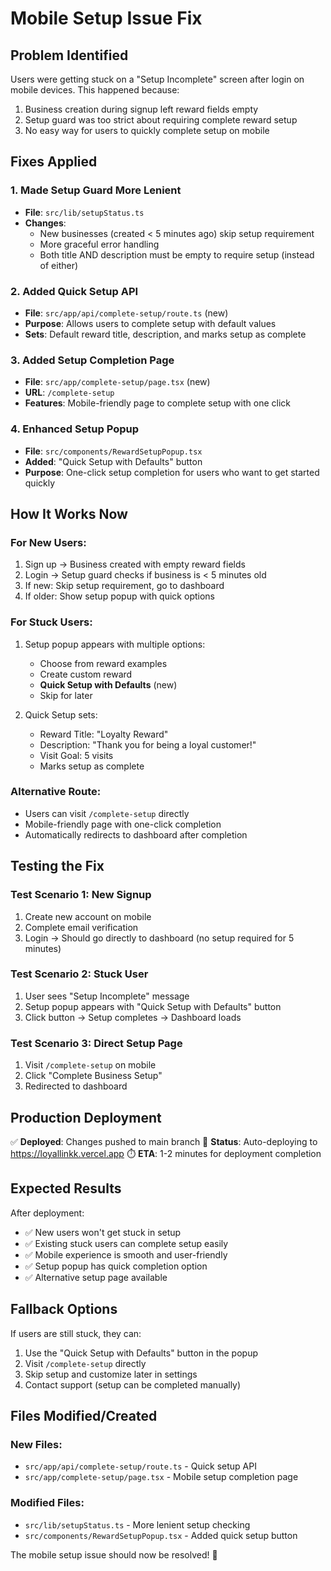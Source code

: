 # Mobile Setup Issue Fix

## Problem Identified
Users were getting stuck on a "Setup Incomplete" screen after login on mobile devices. This happened because:

1. Business creation during signup left reward fields empty
2. Setup guard was too strict about requiring complete reward setup
3. No easy way for users to quickly complete setup on mobile

## Fixes Applied

### 1. **Made Setup Guard More Lenient**
- **File**: `src/lib/setupStatus.ts`
- **Changes**:
  - New businesses (created < 5 minutes ago) skip setup requirement
  - More graceful error handling
  - Both title AND description must be empty to require setup (instead of either)

### 2. **Added Quick Setup API**
- **File**: `src/app/api/complete-setup/route.ts` (new)
- **Purpose**: Allows users to complete setup with default values
- **Sets**: Default reward title, description, and marks setup as complete

### 3. **Added Setup Completion Page**
- **File**: `src/app/complete-setup/page.tsx` (new)
- **URL**: `/complete-setup`
- **Features**: Mobile-friendly page to complete setup with one click

### 4. **Enhanced Setup Popup**
- **File**: `src/components/RewardSetupPopup.tsx`
- **Added**: "Quick Setup with Defaults" button
- **Purpose**: One-click setup completion for users who want to get started quickly

## How It Works Now

### **For New Users:**
1. Sign up → Business created with empty reward fields
2. Login → Setup guard checks if business is < 5 minutes old
3. If new: Skip setup requirement, go to dashboard
4. If older: Show setup popup with quick options

### **For Stuck Users:**
1. Setup popup appears with multiple options:
   - Choose from reward examples
   - Create custom reward
   - **Quick Setup with Defaults** (new)
   - Skip for later

2. Quick Setup sets:
   - Reward Title: "Loyalty Reward"
   - Description: "Thank you for being a loyal customer!"
   - Visit Goal: 5 visits
   - Marks setup as complete

### **Alternative Route:**
- Users can visit `/complete-setup` directly
- Mobile-friendly page with one-click completion
- Automatically redirects to dashboard after completion

## Testing the Fix

### **Test Scenario 1: New Signup**
1. Create new account on mobile
2. Complete email verification
3. Login → Should go directly to dashboard (no setup required for 5 minutes)

### **Test Scenario 2: Stuck User**
1. User sees "Setup Incomplete" message
2. Setup popup appears with "Quick Setup with Defaults" button
3. Click button → Setup completes → Dashboard loads

### **Test Scenario 3: Direct Setup Page**
1. Visit `/complete-setup` on mobile
2. Click "Complete Business Setup"
3. Redirected to dashboard

## Production Deployment

✅ **Deployed**: Changes pushed to main branch
🔄 **Status**: Auto-deploying to https://loyallinkk.vercel.app
⏱️ **ETA**: 1-2 minutes for deployment completion

## Expected Results

After deployment:
- ✅ New users won't get stuck in setup
- ✅ Existing stuck users can complete setup easily
- ✅ Mobile experience is smooth and user-friendly
- ✅ Setup popup has quick completion option
- ✅ Alternative setup page available

## Fallback Options

If users are still stuck, they can:
1. Use the "Quick Setup with Defaults" button in the popup
2. Visit `/complete-setup` directly
3. Skip setup and customize later in settings
4. Contact support (setup can be completed manually)

## Files Modified/Created

### **New Files:**
- `src/app/api/complete-setup/route.ts` - Quick setup API
- `src/app/complete-setup/page.tsx` - Mobile setup completion page

### **Modified Files:**
- `src/lib/setupStatus.ts` - More lenient setup checking
- `src/components/RewardSetupPopup.tsx` - Added quick setup button

The mobile setup issue should now be resolved! 🎉